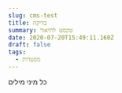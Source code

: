 ```yaml
---
slug: cms-test
title: בדיקה
summary: טקסט לתיאור
date: 2020-07-20T15:49:11.160Z
draft: false
tags:
  - מסעדות
---
```

כל מיני מילים